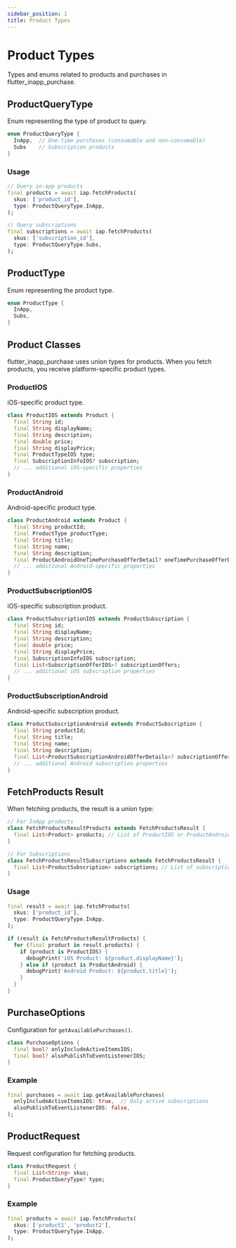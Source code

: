 ```yaml
---
sidebar_position: 1
title: Product Types
---
```


# Product Types

Types and enums related to products and purchases in flutter_inapp_purchase.

## ProductQueryType

Enum representing the type of product to query.

```dart
enum ProductQueryType {
  InApp,  // One-time purchases (consumable and non-consumable)
  Subs    // Subscription products
}
```

### Usage

```dart
// Query in-app products
final products = await iap.fetchProducts(
  skus: ['product_id'],
  type: ProductQueryType.InApp,
);

// Query subscriptions
final subscriptions = await iap.fetchProducts(
  skus: ['subscription_id'],
  type: ProductQueryType.Subs,
);
```

## ProductType

Enum representing the product type.

```dart
enum ProductType {
  InApp,
  Subs,
}
```

## Product Classes

flutter_inapp_purchase uses union types for products. When you fetch products, you receive platform-specific product types.

### ProductIOS

iOS-specific product type.

```dart
class ProductIOS extends Product {
  final String id;
  final String displayName;
  final String description;
  final double price;
  final String displayPrice;
  final ProductTypeIOS type;
  final SubscriptionInfoIOS? subscription;
  // ... additional iOS-specific properties
}
```

### ProductAndroid

Android-specific product type.

```dart
class ProductAndroid extends Product {
  final String productId;
  final ProductType productType;
  final String title;
  final String name;
  final String description;
  final ProductAndroidOneTimePurchaseOfferDetail? oneTimePurchaseOfferDetails;
  // ... additional Android-specific properties
}
```

### ProductSubscriptionIOS

iOS-specific subscription product.

```dart
class ProductSubscriptionIOS extends ProductSubscription {
  final String id;
  final String displayName;
  final String description;
  final double price;
  final String displayPrice;
  final SubscriptionInfoIOS subscription;
  final List<SubscriptionOfferIOS>? subscriptionOffers;
  // ... additional iOS subscription properties
}
```

### ProductSubscriptionAndroid

Android-specific subscription product.

```dart
class ProductSubscriptionAndroid extends ProductSubscription {
  final String productId;
  final String title;
  final String name;
  final String description;
  final List<ProductSubscriptionAndroidOfferDetails>? subscriptionOfferDetails;
  // ... additional Android subscription properties
}
```

## FetchProducts Result

When fetching products, the result is a union type:

```dart
// For InApp products
class FetchProductsResultProducts extends FetchProductsResult {
  final List<Product> products; // List of ProductIOS or ProductAndroid
}

// For Subscriptions
class FetchProductsResultSubscriptions extends FetchProductsResult {
  final List<ProductSubscription> subscriptions; // List of subscription products
}
```

### Usage

```dart
final result = await iap.fetchProducts(
  skus: ['product_id'],
  type: ProductQueryType.InApp,
);

if (result is FetchProductsResultProducts) {
  for (final product in result.products) {
    if (product is ProductIOS) {
      debugPrint('iOS Product: ${product.displayName}');
    } else if (product is ProductAndroid) {
      debugPrint('Android Product: ${product.title}');
    }
  }
}
```

## PurchaseOptions

Configuration for `getAvailablePurchases()`.

```dart
class PurchaseOptions {
  final bool? onlyIncludeActiveItemsIOS;
  final bool? alsoPublishToEventListenerIOS;
}
```

### Example

```dart
final purchases = await iap.getAvailablePurchases(
  onlyIncludeActiveItemsIOS: true,  // Only active subscriptions
  alsoPublishToEventListenerIOS: false,
);
```

## ProductRequest

Request configuration for fetching products.

```dart
class ProductRequest {
  final List<String> skus;
  final ProductQueryType? type;
}
```

### Example

```dart
final products = await iap.fetchProducts(
  skus: ['product1', 'product2'],
  type: ProductQueryType.InApp,
);
```
